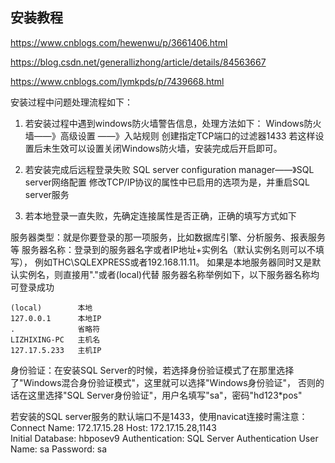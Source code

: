 ## 安装教程
https://www.cnblogs.com/hewenwu/p/3661406.html

https://blog.csdn.net/generallizhong/article/details/84563667

https://www.cnblogs.com/lymkpds/p/7439668.html

安装过程中问题处理流程如下：

1. 若安装过程中遇到windows防火墙警告信息，处理方法如下：
Windows防火墙——》高级设置 ——》入站规则
    创建指定TCP端口的过滤器1433
若这样设置后未生效可以设置关闭Windows防火墙，安装完成后开启即可。

2. 若安装完成后远程登录失败
SQL server configuration manager——》SQL server网络配置
修改TCP/IP协议的属性中已启用的选项为是，并重启SQL server服务

3. 若本地登录一直失败，先确定连接属性是否正确，正确的填写方式如下

服务器类型：就是你要登录的那一项服务，比如数据库引擎、分析服务、报表服务等
服务器名称：登录到的服务器名字或者IP地址+实例名（默认实例名则可以不填写），
            例如THC\SQLEXPRESS或者192.168.11.11。
            如果是本地服务器同时又是默认实例名，则直接用"."或者(local)代替
服务器名称举例如下，以下服务器名称均可登录成功         
````
(local)        本地
127.0.0.1      本地IP
.              省略符
LIZHIXING-PC   主机名
127.17.5.233   主机IP
````            
身份验证：在安装SQL Server的时候，若选择身份验证模式了在那里选择了"Windows混合身份验证模式"，这里就可以选择"Windows身份验证"，
          否则的话在这里选择"SQL Server身份验证"，用户名填写"sa"，密码"hd123*pos"           
          
若安装的SQL server服务的默认端口不是1433，使用navicat连接时需注意：
Connect Name: 172.17.15.28
Host: 172.17.15.28,1143          
Initial Database: hbposev9
Authentication: SQL Server Authentication
User Name: sa
Password: sa